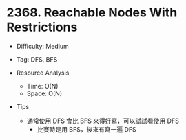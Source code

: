 # 2368. Reachable Nodes With Restrictions
- Difficulty: Medium

- Tag: DFS, BFS
   
- Resource Analysis
    - Time: O(N)
    - Space: O(N)

- Tips
    - 通常使用 DFS 會比 BFS 來得好寫，可以試試看使用 DFS
        - 比賽時是用 BFS，後來有寫一遍 DFS
